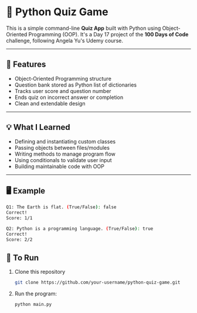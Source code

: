 # 🧠 Python Quiz Game 

This is a simple command-line **Quiz App** built with Python using Object-Oriented Programming (OOP). It's a Day 17 project of the **100 Days of Code** challenge, following Angela Yu's Udemy course.

---

## 🚀 Features

- Object-Oriented Programming structure  
- Question bank stored as Python list of dictionaries  
- Tracks user score and question number  
- Ends quiz on incorrect answer or completion  
- Clean and extendable design

---

## 💡 What I Learned

- Defining and instantiating custom classes  
- Passing objects between files/modules  
- Writing methods to manage program flow  
- Using conditionals to validate user input  
- Building maintainable code with OOP

---

## 🖥️ Example

```bash
Q1: The Earth is flat. (True/False): false
Correct!
Score: 1/1

Q2: Python is a programming language. (True/False): true
Correct!
Score: 2/2
```

## 📌 To Run
1. Clone this repository
    ```bash
    git clone https://github.com/your-username/python-quiz-game.git
    ```
2. Run the program:
    ```bash
    python main.py
    ```


